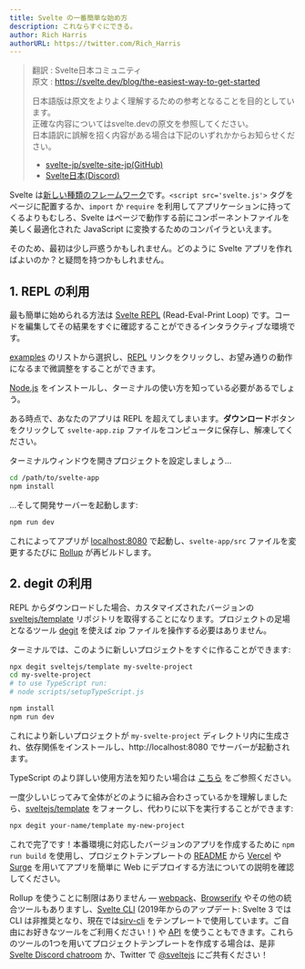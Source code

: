 ```yaml
---
title: Svelte の一番簡単な始め方
description: これならすぐにできる。
author: Rich Harris
authorURL: https://twitter.com/Rich_Harris
---
```

> 翻訳 : Svelte日本コミュニティ  
> 原文 : https://svelte.dev/blog/the-easiest-way-to-get-started
> 
> 日本語版は原文をよりよく理解するための参考となることを目的としています。  
> 正確な内容についてはsvelte.devの原文を参照してください。  
> 日本語訳に誤解を招く内容がある場合は下記のいずれかからお知らせください。
> - [svelte-jp/svelte-site-jp(GitHub)](https://github.com/svelte-jp/svelte-site-jp)
> - [Svelte日本(Discord)](https://discord.com/invite/YTXq3ZtBbx)

Svelte は[新しい種類のフレームワーク](/blog/frameworks-without-the-framework)です。`<script src='svelte.js'>` タグをページに配置するか、`import` か `require` を利用してアプリケーションに持ってくるよりもむしろ、Svelte はページで動作する前にコンポーネントファイルを美しく最適化された JavaScript に変換するためのコンパイラといえます。

そのため、最初は少し戸惑うかもしれません。どのように Svelte アプリを作ればよいのか？と疑問を持つかもしれません。


## 1. REPL の利用

最も簡単に始められる方法は [Svelte REPL](/repl) (Read-Eval-Print Loop) です。コードを編集してその結果をすぐに確認することができるインタラクティブな環境です。

[examples](/examples/) のリストから選択し、[REPL](/repl) リンクをクリックし、お望み通りの動作になるまで微調整をすることができます。

<aside><p><a href="https://nodejs.org/">Node.js</a> をインストールし、ターミナルの使い方を知っている必要があるでしょう。</p></aside>

ある時点で、あなたのアプリは REPL を超えてしまいます。**ダウンロード**ボタンをクリックして `svelte-app.zip` ファイルをコンピュータに保存し、解凍してください。

ターミナルウィンドウを開きプロジェクトを設定しましょう…

```bash
cd /path/to/svelte-app
npm install
```

…そして開発サーバーを起動します:

```bash
npm run dev
```

これによってアプリが [localhost:8080](http://localhost:8080) で起動し、`svelte-app/src` ファイルを変更するたびに [Rollup](https://rollupjs.org) が再ビルドします。


## 2. degit の利用

REPL からダウンロードした場合、カスタマイズされたバージョンの [sveltejs/template](https://github.com/sveltejs/template) リポジトリを取得することになります。プロジェクトの足場となるツール [degit](https://github.com/Rich-Harris/degit) を使えば zip ファイルを操作する必要はありません。

ターミナルでは、このように新しいプロジェクトをすぐに作ることができます:

```bash
npx degit sveltejs/template my-svelte-project
cd my-svelte-project
# to use TypeScript run:
# node scripts/setupTypeScript.js

npm install
npm run dev
```

これにより新しいプロジェクトが `my-svelte-project` ディレクトリ内に生成され、依存関係をインストールし、http://localhost:8080 でサーバーが起動されます。

TypeScript のより詳しい使用方法を知りたい場合は [こちら](/blog/svelte-and-typescript) をご参照ください。

一度少しいじってみて全体がどのように組み合わさっているかを理解しましたら、[sveltejs/template](https://github.com/sveltejs/template)  をフォークし、代わりに以下を実行することができます:

```bash
npx degit your-name/template my-new-project
```

これで完了です！本番環境に対応したバージョンのアプリを作成するために `npm run build` を使用し、プロジェクトテンプレートの [README](https://github.com/sveltejs/template/blob/master/README.md) から [Vercel](https://vercel.com) や [Surge](http://surge.sh/) を用いてアプリを簡単に Web にデプロイする方法についての説明を確認してください。

Rollup を使うことに制限はありません — [webpack](https://github.com/sveltejs/svelte-loader)、[Browserify](https://github.com/tehshrike/sveltify) やその他の統合ツールもありますし、[Svelte CLI](https://github.com/sveltejs/svelte-cli) (2019年からのアップデート: Svelte 3 では CLI は非推奨となり、現在では[sirv-cli](https://www.npmjs.com/package/sirv-cli) をテンプレートで使用しています。ご自由にお好きなツールをご利用ください！) や [API](https://github.com/sveltejs/svelte/tree/v2#api) を使うこともできます。これらのツールの1つを用いてプロジェクトテンプレートを作成する場合は、是非 [Svelte Discord chatroom](chat) か、Twitter で [@sveltejs](https://twitter.com/sveltejs) にご共有ください！
